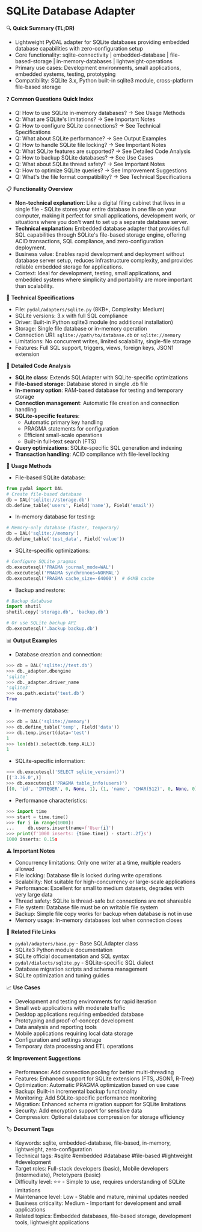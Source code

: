 # SQLite Database Adapter

🔍 **Quick Summary (TL;DR)**
- Lightweight PyDAL adapter for SQLite databases providing embedded database capabilities with zero-configuration setup
- Core functionality: sqlite-connectivity | embedded-database | file-based-storage | in-memory-databases | lightweight-operations
- Primary use cases: Development environments, small applications, embedded systems, testing, prototyping
- Compatibility: SQLite 3.x, Python built-in sqlite3 module, cross-platform file-based storage

❓ **Common Questions Quick Index**
- Q: How to use SQLite in-memory databases? → See Usage Methods
- Q: What are SQLite's limitations? → See Important Notes
- Q: How to configure SQLite connections? → See Technical Specifications
- Q: What about SQLite performance? → See Output Examples
- Q: How to handle SQLite file locking? → See Important Notes
- Q: What SQLite features are supported? → See Detailed Code Analysis
- Q: How to backup SQLite databases? → See Use Cases
- Q: What about SQLite thread safety? → See Important Notes
- Q: How to optimize SQLite queries? → See Improvement Suggestions
- Q: What's the file format compatibility? → See Technical Specifications

📋 **Functionality Overview**
- **Non-technical explanation:** Like a digital filing cabinet that lives in a single file - SQLite stores your entire database in one file on your computer, making it perfect for small applications, development work, or situations where you don't want to set up a separate database server.
- **Technical explanation:** Embedded database adapter that provides full SQL capabilities through SQLite's file-based storage engine, offering ACID transactions, SQL compliance, and zero-configuration deployment.
- Business value: Enables rapid development and deployment without database server setup, reduces infrastructure complexity, and provides reliable embedded storage for applications.
- Context: Ideal for development, testing, small applications, and embedded systems where simplicity and portability are more important than scalability.

🔧 **Technical Specifications**
- File: `pydal/adapters/sqlite.py` (8KB+, Complexity: Medium)
- SQLite versions: 3.x with full SQL compliance
- Driver: Built-in Python sqlite3 module (no additional installation)
- Storage: Single file database or in-memory operation
- Connection URI: `sqlite://path/to/database.db` or `sqlite://memory`
- Limitations: No concurrent writes, limited scalability, single-file storage
- Features: Full SQL support, triggers, views, foreign keys, JSON1 extension

📝 **Detailed Code Analysis**
- **SQLite class**: Extends SQLAdapter with SQLite-specific optimizations
- **File-based storage**: Database stored in single .db file
- **In-memory option**: RAM-based database for testing and temporary storage
- **Connection management**: Automatic file creation and connection handling
- **SQLite-specific features**:
  - Automatic primary key handling
  - PRAGMA statements for configuration
  - Efficient small-scale operations
  - Built-in full-text search (FTS)
- **Query optimizations**: SQLite-specific SQL generation and indexing
- **Transaction handling**: ACID compliance with file-level locking

🚀 **Usage Methods**
- File-based SQLite database:
```python
from pydal import DAL
# Create file-based database
db = DAL('sqlite://storage.db')
db.define_table('users', Field('name'), Field('email'))
```
- In-memory database for testing:
```python
# Memory-only database (faster, temporary)
db = DAL('sqlite://memory')
db.define_table('test_data', Field('value'))
```
- SQLite-specific optimizations:
```python
# Configure SQLite pragmas
db.executesql('PRAGMA journal_mode=WAL')
db.executesql('PRAGMA synchronous=NORMAL')
db.executesql('PRAGMA cache_size=-64000')  # 64MB cache
```
- Backup and restore:
```python
# Backup database
import shutil
shutil.copy('storage.db', 'backup.db')

# Or use SQLite backup API
db.executesql('.backup backup.db')
```

📊 **Output Examples**
- Database creation and connection:
```python
>>> db = DAL('sqlite://test.db')
>>> db._adapter.dbengine
'sqlite'
>>> db._adapter.driver_name
'sqlite3'
>>> os.path.exists('test.db')
True
```
- In-memory database:
```python
>>> db = DAL('sqlite://memory')
>>> db.define_table('temp', Field('data'))
>>> db.temp.insert(data='test')
1
>>> len(db().select(db.temp.ALL))
1
```
- SQLite-specific information:
```python
>>> db.executesql('SELECT sqlite_version()')
[('3.36.0',)]
>>> db.executesql('PRAGMA table_info(users)')
[(0, 'id', 'INTEGER', 0, None, 1), (1, 'name', 'CHAR(512)', 0, None, 0), ...]
```
- Performance characteristics:
```python
>>> import time
>>> start = time.time()
>>> for i in range(1000):
...     db.users.insert(name=f'User{i}')
>>> print(f'1000 inserts: {time.time() - start:.2f}s')
1000 inserts: 0.15s
```

⚠️ **Important Notes**
- Concurrency limitations: Only one writer at a time, multiple readers allowed
- File locking: Database file is locked during write operations
- Scalability: Not suitable for high-concurrency or large-scale applications
- Performance: Excellent for small to medium datasets, degrades with very large data
- Thread safety: SQLite is thread-safe but connections are not shareable
- File system: Database file must be on writable file system
- Backup: Simple file copy works for backup when database is not in use
- Memory usage: In-memory databases lost when connection closes

🔗 **Related File Links**
- `pydal/adapters/base.py` - Base SQLAdapter class
- SQLite3 Python module documentation
- SQLite official documentation and SQL syntax
- `pydal/dialects/sqlite.py` - SQLite-specific SQL dialect
- Database migration scripts and schema management
- SQLite optimization and tuning guides

📈 **Use Cases**
- Development and testing environments for rapid iteration
- Small web applications with moderate traffic
- Desktop applications requiring embedded database
- Prototyping and proof-of-concept development
- Data analysis and reporting tools
- Mobile applications requiring local data storage
- Configuration and settings storage
- Temporary data processing and ETL operations

🛠️ **Improvement Suggestions**
- Performance: Add connection pooling for better multi-threading
- Features: Enhanced support for SQLite extensions (FTS, JSON1, R-Tree)
- Optimization: Automatic PRAGMA optimization based on use case
- Backup: Built-in incremental backup functionality
- Monitoring: Add SQLite-specific performance monitoring
- Migration: Enhanced schema migration support for SQLite limitations
- Security: Add encryption support for sensitive data
- Compression: Optional database compression for storage efficiency

🏷️ **Document Tags**
- Keywords: sqlite, embedded-database, file-based, in-memory, lightweight, zero-configuration
- Technical tags: #sqlite #embedded #database #file-based #lightweight #development
- Target roles: Full-stack developers (basic), Mobile developers (intermediate), Prototypers (basic)
- Difficulty level: ⭐⭐ - Simple to use, requires understanding of SQLite limitations
- Maintenance level: Low - Stable and mature, minimal updates needed
- Business criticality: Medium - Important for development and small applications
- Related topics: Embedded databases, file-based storage, development tools, lightweight applications